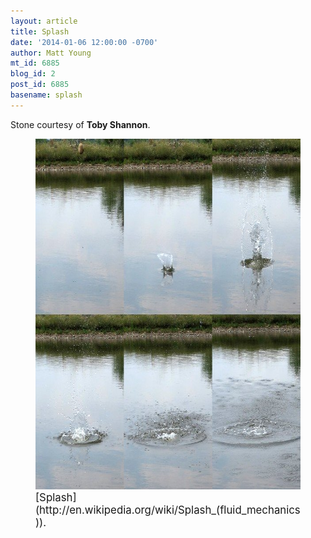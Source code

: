 ```yaml
---
layout: article
title: Splash
date: '2014-01-06 12:00:00 -0700'
author: Matt Young
mt_id: 6885
blog_id: 2
post_id: 6885
basename: splash
---
```

Stone courtesy of **Toby Shannon**.

<figure>
<img src="/uploads/2013/TobyAll_600.jpg" alt="TobyAll_600.jpg" width="600" height="561" />
<figcaption markdown="span">
<big>[Splash](http://en.wikipedia.org/wiki/Splash_(fluid_mechanics)).</big>

</figcaption>
</figure>
